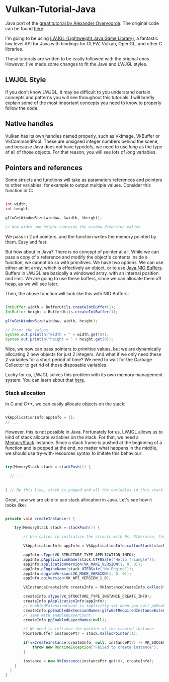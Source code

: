 # Vulkan-Tutorial-Java
Java port of the [great tutorial by Alexander Overvoorde](https://vulkan-tutorial.com/). The original code can be found [here](https://github.com/Overv/VulkanTutorial).

I'm going to be using [LWJGL (Lightweight Java Game Library)](https://www.lwjgl.org/), a fantastic low level API for Java with bindings for GLFW, Vulkan, OpenGL, and other C libraries.

These tutorials are written to be easily followed with the original ones. However, I've made some changes to fit the Java and LWJGL styles.

## LWJGL Style

If you don't know LWJGL, it may be difficult to you understand certain concepts and patterns you will see throughout this tutorials. I will briefly explain some of the most important
concepts you need to know to properly follow the code:

## Native handles

Vulkan has its own handles named properly, such as VkImage, VkBuffer or VkCommandPool. These are unsigned integer numbers behind the scene, and because Java
does not have typedefs, we need to use *long* as the type of all of those objects. For that reason, you will see lots of *long* variables.

## Pointers and references

Some structs and functions will take as parameters references and pointers to other variables, for example to output multiple values. Consider this function in C:

```C

int width;
int height;

glfwGetWindowSize(window, &width, &height);

// Now width and height contains the window dimension values

```

We pass in 2 *int* pointers, and the function writes the memory pointed by them. Easy and fast.

But how about in Java? There is no concept of pointer at all. While we can pass a copy of a reference and modify the object's contents inside
a function, we cannot do so with primitives.
We have two options. We can use either an int array, which is effectively an object, or to use [Java NIO Buffers](https://docs.oracle.com/javase/7/docs/api/java/nio/Buffer.html).
Buffers in LWJGL are basically a windowed array, with an internal position and limit. We are going to use these buffers, since we can allocate them off heap, as we will see later.

Then, the above function will look like this with NIO Buffers:

```Java

IntBuffer width = BufferUtils.createIntBuffer(1);
IntBuffer height = BufferUtils.createIntBuffer(1);

glfwGetWindowSize(window, width, height);

// Print the values 
System.out.println("width = " + width.get(0));
System.out.println("height = " + height.get(0));
```

Nice, we now can pass pointers to primitive values, but we are dynamically allocating 2 new objects for just 2 integers.
And what if we only need these 2 variables for a short period of time? We need to wait for the Garbage Collector to get rid of those 
disposable variables.

Lucky for us, LWJGL solves this problem with its own memory management system. You can learn about that [here](https://github.com/LWJGL/lwjgl3-wiki/wiki/1.3.-Memory-FAQ).

### Stack allocation

In C and C++, we can easily allocate objects on the stack:

```C++

VkApplicationInfo appInfo = {};
// ...

```

However, this is not possible in Java.
Fortunately for us, LWJGL allows us to kind of stack allocate variables on the stack. For that, we need a [MemoryStack](https://javadoc.lwjgl.org/org/lwjgl/system/MemoryStack.html) instance.
Since a stack frame is pushed at the beginning of a function and is popped at the end, no matter what happens in the middle, we should
use try-with-resources syntax to imitate this behaviour:

```Java

try(MemoryStack stack = stackPush()) {

  // ...
  
  
} // By this line, stack is popped and all the variables in this stack frame are released

```

Great, now we are able to use stack allocation in Java. Let's see how it looks like:

```Java

private void createInstance() {

    try(MemoryStack stack = stackPush()) {

        // Use calloc to initialize the structs with 0s. Otherwise, the program can crash due to random values

        VkApplicationInfo appInfo = VkApplicationInfo.callocStack(stack);

        appInfo.sType(VK_STRUCTURE_TYPE_APPLICATION_INFO);
        appInfo.pApplicationName(stack.UTF8Safe("Hello Triangle"));
        appInfo.applicationVersion(VK_MAKE_VERSION(1, 0, 0));
        appInfo.pEngineName(stack.UTF8Safe("No Engine"));
        appInfo.engineVersion(VK_MAKE_VERSION(1, 0, 0));
        appInfo.apiVersion(VK_API_VERSION_1_0);

        VkInstanceCreateInfo createInfo = VkInstanceCreateInfo.callocStack(stack);

        createInfo.sType(VK_STRUCTURE_TYPE_INSTANCE_CREATE_INFO);
        createInfo.pApplicationInfo(appInfo);
        // enabledExtensionCount is implicitly set when you call ppEnabledExtensionNames
        createInfo.ppEnabledExtensionNames(glfwGetRequiredInstanceExtensions());
        // same with enabledLayerCount
        createInfo.ppEnabledLayerNames(null);

        // We need to retrieve the pointer of the created instance
        PointerBuffer instancePtr = stack.mallocPointer(1);

        if(vkCreateInstance(createInfo, null, instancePtr) != VK_SUCCESS) {
            throw new RuntimeException("Failed to create instance");
        }

        instance = new VkInstance(instancePtr.get(0), createInfo);
    }
  }
}

```



